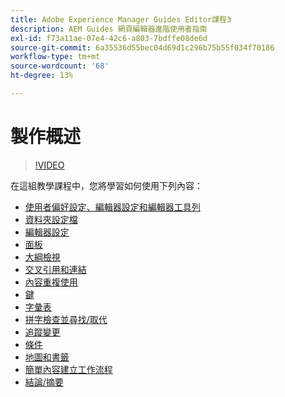 ```yaml
---
title: Adobe Experience Manager Guides Editor課程3
description: AEM Guides 網頁編輯器進階使用者指南
exl-id: f73a11ae-07e4-42c6-a803-7bdffe08de6d
source-git-commit: 6a35536d55bec04d69d1c296b75b55f034f70186
workflow-type: tm+mt
source-wordcount: '68'
ht-degree: 13%

---
```


# 製作概述

>[!VIDEO](https://video.tv.adobe.com/v/342759?quality=12&learn=on)

在這組教學課程中，您將學習如何使用下列內容：

- [使用者偏好設定、編輯器設定和編輯器工具列](user-settings-preferences-toolbars.md)
- [資料夾設定檔](folder-profiles.md)
- [編輯器設定](editor-configuration.md)
- [面板](panels.md)
- [大綱檢視](outline-view.md)
- [交叉引用和連結](cross-references-and-links.md)
- [內容重複使用](content-reuse.md)
- [鍵](keys.md)
- [字彙表](glossary.md)
- [拼字檢查並尋找/取代](spell-check.md)
- [追蹤變更](track-changes.md)
- [條件](conditions.md)
- [地圖和書籤](maps-and-bookmaps.md)
- [簡單內容建立工作流程](simple-content-creation-workflows.md)
- [結論/摘要](recap.md)
